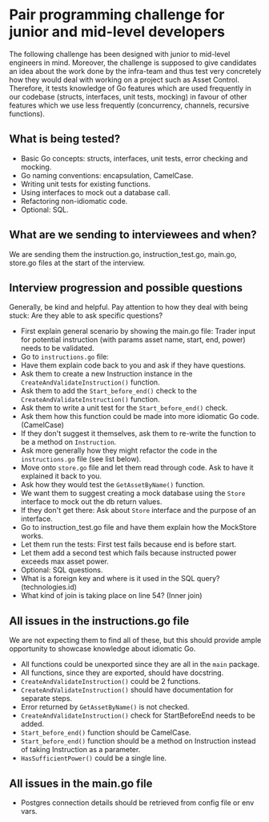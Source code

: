 # Pair programming challenge for junior and mid-level developers
The following challenge has been designed with junior to mid-level engineers in mind. Moreover, the challenge is supposed to give candidates an idea about the work done by the infra-team and thus test very concretely how they would deal with working on a project such as Asset Control. Therefore, it tests knowledge of Go features which are used frequently in our codebase (structs, interfaces, unit tests, mocking) in favour of other features which we use less frequently (concurrency, channels, recursive functions).

## What is being tested?
- Basic Go concepts: structs, interfaces, unit tests, error checking and mocking.
- Go naming conventions: encapsulation, CamelCase.
- Writing unit tests for existing functions.
- Using interfaces to mock out a database call.
- Refactoring non-idiomatic code.
- Optional: SQL.

## What are we sending to interviewees and when?
We are sending them the instruction.go, instruction_test.go, main.go, store.go files at the start of the interview.

## Interview progression and possible questions
Generally, be kind and helpful. Pay attention to how they deal with being stuck: Are they able to ask specific questions?
- First explain general scenario by showing the main.go file: Trader input for potential instruction (with params asset name, start, end, power) needs to be validated.
- Go to `instructions.go` file:
- Have them explain code back to you and ask if they have questions.
- Ask them to create a new Instruction instance in the `CreateAndValidateInstruction()` function.
- Ask them to add the `Start_before_end()` check to the `CreateAndValidateInstruction()` function.
- Ask them to write a unit test for the `Start_before_end()` check.
- Ask them how this function could be made into more idiomatic Go code. (CamelCase)
- If they don't suggest it themselves, ask them to re-write the function to be a method on `Instruction`.
- Ask more generally how they might refactor the code in the `instructions.go` file (see list below).
- Move onto `store.go` file and let them read through code. Ask to have it explained it back to you.
- Ask how they would test the `GetAssetByName()` function.
- We want them to suggest creating a mock database using the `Store` interface to mock out the db return values.
- If they don't get there: Ask about `Store` interface and the purpose of an interface.
- Go to instruction_test.go file and have them explain how the MockStore works.
- Let them run the tests: First test fails because end is before start.
- Let them add a second test which fails because instructed power exceeds max asset power.
- Optional: SQL questions.
- What is a foreign key and where is it used in the SQL query? (technologies.id)
- What kind of join is taking place on line 54? (Inner join)

## All issues in the instructions.go file
We are not expecting them to find all of these, but this should provide ample opportunity to showcase knowledge about idiomatic Go.
- All functions could be unexported since they are all in the `main` package.
- All functions, since they are exported, should have docstring.
- `CreateAndValidateInstruction()` could be 2 functions.
- `CreateAndValidateInstruction()` should have documentation for separate steps.
- Error returned by `GetAssetByName()` is not checked.
- `CreateAndValidateInstruction()` check for StartBeforeEnd needs to be added.
- `Start_before_end()` function should be CamelCase.
- `Start_before_end()` function should be a method on Instruction instead of taking Instruction as a parameter.
- `HasSufficientPower()` could be a single line.

## All issues in the main.go file
- Postgres connection details should be retrieved from config file or env vars.
